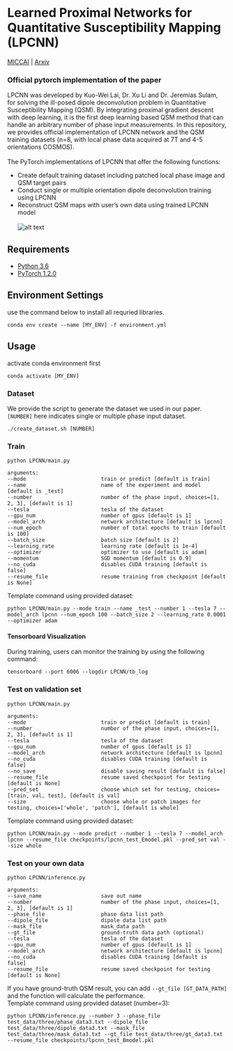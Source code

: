 # Learned Proximal Networks for Quantitative Susceptibility Mapping (LPCNN)
[MICCAI](https://link.springer.com/chapter/10.1007/978-3-030-59713-9_13) | [Arxiv](https://arxiv.org/abs/2008.05024 "Arxiv")
<!--- put link here --->

### Official pytorch implementation of the paper<br>
LPCNN was developed by Kuo-Wei Lai, Dr. Xu Li and Dr. Jeremias Sulam, for solving the ill-posed dipole deconvolution problem in Quantitative Susceptibility Mapping (QSM). By integrating proximal gradient descent with deep learning, it is the first deep learning based QSM method that can handle an arbitrary number of phase input measurements. In this repository, we provides official implementation of LPCNN network and the QSM training datasets (n=8, with local phase data acquired at 7T and 4-5 orientations COSMOS).<br><br>
The PyTorch implementations of LPCNN that offer the following functions:
 - Create default training dataset including patched local phase image and QSM target pairs
 - Conduct single or multiple orientation dipole deconvolution training using LPCNN
 - Reconstruct QSM maps with user’s own data using trained LPCNN model
<br><br>
![alt text](https://github.com/Sulam-Group/LPCNN/blob/master/imgs/overall_framework.png "overall framework")

## Requirements
- [Python 3.6](https://www.python.org/)
- [PyTorch 1.2.0](https://pytorch.org)

## Environment Settings
use the command below to install all requried libraries.
```
conda env create --name [MY_ENV] -f environment.yml
```
## Usage
activate conda environment first
```
conda activate [MY_ENV]
```
### Dataset
We provide the script to generate the dataset we used in our paper. `[NUMBER]` here indicates single or multiple phase input dataset.
```
./create_dataset.sh [NUMBER]
```
### Train
```
python LPCNN/main.py 

arguments:
--mode                        train or predict [default is train]
--name                        name of the experiment and model [default is _test]
--number                      number of the phase input, choices=[1, 2, 3], [default is 1]
--tesla                       tesla of the dataset
--gpu_num                     number of gpus [default is 1]
--model_arch                  network architecture [default is lpcnn]
--num_epoch                   number of total epochs to train [default is 100]
--batch_size                  batch size [default is 2]
--learning_rate               learning rate [default is 1e-4]
--optimizer                   optimizer to use [default is adam]
--momentum                    SGD momentum [default is 0.9]
--no_cuda                     disables CUDA training [default is false]
--resume_file                 resume training from checkpoint [default is None]
```
Template command using provided dataset:
```
python LPCNN/main.py --mode train --name _test --number 1 --tesla 7 --model_arch lpcnn --num_epoch 100 --batch_size 2 --learning_rate 0.0001 --optimizer adam
```
#### Tensorboard Visualization
During training, users can monitor the training by using the following command:
```
tensorboard --port 6006 --logdir LPCNN/tb_log
```
### Test on validation set 
```
python LPCNN/main.py

arguments:
--mode                        train or predict [default is train]
--number                      number of the phase input, choices=[1, 2, 3], [default is 1]
--tesla                       tesla of the dataset
--gpu_num                     number of gpus [default is 1]
--model_arch                  network architecture [default is lpcnn]
--no_cuda                     disables CUDA training [default is false]
--no_save                     disable saving result [default is false]
--resume_file                 resume saved checkpoint for testing [default is None]
--pred_set                    choose which set for testing, choices=[train, val, test], [default is val]
--size                        choose whole or patch images for testing, choices=['whole', 'patch'], [default is whole]
```
Template command using provided dataset:
```
python LPCNN/main.py --mode predict --number 1 --tesla 7 --model_arch lpcnn --resume_file checkpoints/lpcnn_test_Emodel.pkl --pred_set val --size whole
```
### Test on your own data
```
python LPCNN/inference.py

arguments:
--save_name                   save out name
--number                      number of the phase input, choices=[1, 2, 3], [default is 1]
--phase_file                  phase data list path
--dipole_file                 dipole data list path
--mask_file                   mask_data path
--gt_file                     ground-truth data path (optional)
--tesla                       tesla of the dataset
--gpu_num                     number of gpus [default is 1]
--model_arch                  network architecture [default is lpcnn]
--no_cuda                     disables CUDA training [default is false]
--resume_file                 resume saved checkpoint for testing [default is None]
```
If you have ground-truth QSM result, you can add `--gt_file [GT_DATA_PATH]` and the function will calculate the performance.<br>
Template command using provided dataset (number=3):
```
python LPCNN/inference.py --number 3 --phase_file test_data/three/phase_data3.txt --dipole_file test_data/three/dipole_data3.txt --mask_file test_data/three/mask_data3.txt --gt_file test_data/three/gt_data3.txt --resume_file checkpoints/lpcnn_test_Bmodel.pkl
```
